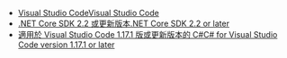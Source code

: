 * [<span data-ttu-id="fdefb-101">Visual Studio Code</span><span class="sxs-lookup"><span data-stu-id="fdefb-101">Visual Studio Code</span></span>](https://code.visualstudio.com/download)
* [<span data-ttu-id="fdefb-102">.NET Core SDK 2.2 或更新版本</span><span class="sxs-lookup"><span data-stu-id="fdefb-102">.NET Core SDK 2.2 or later</span></span>](https://www.microsoft.com/net/download/all)
* [<span data-ttu-id="fdefb-103">適用於 Visual Studio Code 1.17.1 版或更新版本的 C#</span><span class="sxs-lookup"><span data-stu-id="fdefb-103">C# for Visual Studio Code version 1.17.1 or later</span></span>](https://marketplace.visualstudio.com/items?itemName=ms-vscode.csharp)